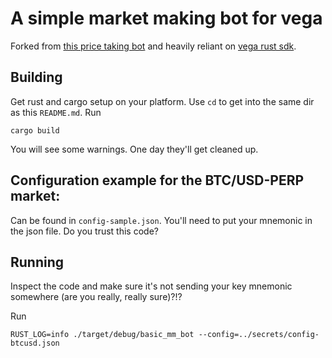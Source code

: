 # A simple market making bot for vega 

Forked from [this price taking bot](https://github.com/jeremyletang/niceish_price_bot) and heavily reliant on [vega rust sdk](https://github.com/jeremyletang/vega-rust-sdk).

## Building 

Get rust and cargo setup on your platform. 
Use `cd` to get into the same dir as this `README.md`. 
Run
```
cargo build
```
You will see some warnings. One day they'll get cleaned up. 

## Configuration example for the BTC/USD-PERP market:

Can be found in `config-sample.json`. You'll need to put your mnemonic in the json file. Do you trust this code? 

## Running 

Inspect the code and make sure it's not sending your key mnemonic somewhere (are you really, really sure)?!?  

Run
```
RUST_LOG=info ./target/debug/basic_mm_bot --config=../secrets/config-btcusd.json 
```
